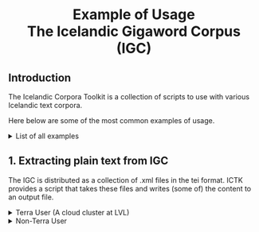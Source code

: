 <h1 align="center">
Example of Usage <br/>
The Icelandic Gigaword Corpus (IGC)
</h1>

<!-- omit in toc -->
## Introduction

The Icelandic Corpora Toolkit is a collection of scripts to use with various Icelandic text corpora. 

Here below are some of the most common examples of usage.

<details>
<summary>List of all examples</summary>

- [1. Extracting plain text from IGC](#1-extracting-plain-text-from-igc)
</details>

## 1. Extracting plain text from IGC
The IGC is distributed as a collection of .xml files in the tei format. 
ICTK provides a script that takes these files and writes (some of) the content to an output file.

<details>
<summary>Terra User (A cloud cluster at LVL)</summary>

- The command takes as a first argument a file (or stdin, using `-`) with a single file path in each line.
- The second argument is a file to write the parsed files.

```consoles
find /data/risamalheild/2018/rmh1 -type f \( -name "*.xml" -not -name "hdr?.xml" \) | ictk read-rmh - rmh.txt --threads 16 --chunksize 400
```
This will prase all `.xml` files, excluding the header files, in the directory `/data/risamalheild/2018/rmh1` using 16 threads and processing 400 files. The output is written to `rmh.txt`.

</details>

<details>
<summary>Non-Terra User</summary>

Make sure you 

- The command takes as a first argument a file (or stdin, using `-`) with a single file path in each line.
- The second argument is the output file to write the parsed data.

```consoles
$ find rmh/ -type f \( -name "*.xml" -not -name "hdr?.xml" \) | ictk read-igc - rmh.txt --threads 2 --chunksize 400
```
This will prase all `.xml` files, excluding the header files, in the directory `rmh` using 2 threads and processing 400 files at once. The output is written to `rmh.txt`.

</details>